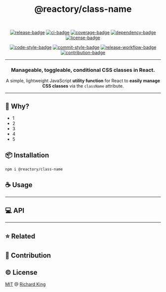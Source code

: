 <h1 align="center">
  @reactory/class-name
</h1>

<br />

<!-- Badges - 1st row -->
<p align="center">
  <!-- NPM badge -->
  <a href="https://www.npmjs.com/package/@reactory/class-name"><img src="https://img.shields.io/npm/v/@reactory/class-name?color=brightgreen&style=flat-square&logo=npm" alt="release-badge"></a>
  <!-- CI badge -->
  <a href="https://github.com/reactory/class-name/actions?query=workflow%3ACI"><img src="https://github.com/reactory/class-name/workflows/CI/badge.svg?style=flat-square" alt="ci-badge"></a>
  <!-- Coverage badge -->
  <a href="https://codecov.io/gh/reactory/class-name"><img src="https://img.shields.io/codecov/c/github/reactory/class-name?style=flat-square&logo=codecov" alt="coverage-badge"></a>
  <!-- Dependency badge -->
  <a href="https://github.com/reactory/class-name/pulls?q=is%3Apr+is%3Aopen+label%3Asecurity"><img src="https://img.shields.io/badge/Dependabot-enabled-brightgreen.svg?style=flat-square&logo=dependabot" alt="dependency-badge"></a>
  <!-- License badge -->
  <a href="https://github.com/reactory/class-name/blob/master/LICENSE.md"><img src="https://img.shields.io/badge/License-MIT-brightgreen.svg?style=flat-square&logo=github" alt="license-badge"></a>
</p>

<!-- Badges - 2nd row -->
<p align="center">
  <!-- Code style badge -->
  <a href="https://standardjs.com"><img src="https://img.shields.io/badge/Code_Style-StandardJS-F3DF49.svg?style=flat-square&logo=standardjs" alt="code-style-badge"></a>
  <!-- Commit style badge -->
  <a href="https://commitizen.github.io/cz-cli"><img src="https://img.shields.io/badge/Commit_Style-Conventional_Commits-FE5196.svg?style=flat-square&logo=conventionalcommits" alt="commit-style-badge"></a>
  <!-- Release workflow badge -->
  <a href="https://semantic-release.gitbook.io/semantic-release"><img src="https://img.shields.io/badge/Workflow-semantic--release-e10079.svg?style=flat-square&logo=semantic-release" alt="release-workflow-badge"></a>  
  <!-- Contribution badge -->
  <a href="https://github.com/reactory/class-name/blob/master/.github/CONTRIBUTING.md"><img src="https://img.shields.io/badge/PRs-Welcome!-brightgreen.svg?style=flat-square&logo=git" alt="contribution-badge"></a>
</p>

---

<h3 align="center">
  Manageable, toggleable, conditional CSS classes in React.
</h3>

<p align="center">
  A simple, lightweight JavaScript <b>utility function</b> for React to <b>easily manage CSS classes</b> via the <code>className</code> attribute.
</p>

---

## :thinking: Why?

- 1
- 2
- 3
- 4
- 5

## :package: Installation

```
npm i @reactory/class-name
```

## :coffee: Usage

---

## :computer: API

<!--- <% api --->
<!--- api %> --->

---

## :star: Related

## :beers: Contribution

## :copyright: License

[MIT][url-license-doc] @ [Richard King](https://www.richrdkng.com)

<!--- References =============================================================================== -->

<!--- URLs -->
[url-license-doc]: https://github.com/reactory/class-name/blob/master/LICENSE.md
